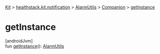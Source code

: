 
[Kit](../../../../kit.html) > [healthstack.kit.notification](../../index.html) > [AlarmUtils](../index.html) > [Companion](index.html) > [getInstance](get-instance.html)



# getInstance



[androidJvm]\
fun [getInstance](get-instance.html)(): [AlarmUtils](../index.html)




